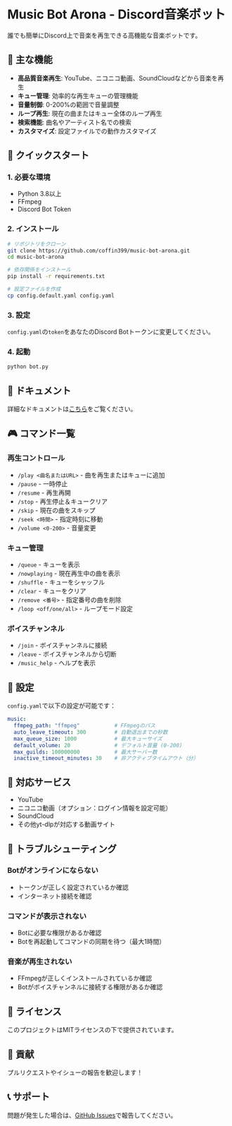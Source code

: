 # Music Bot Arona - Discord音楽ボット

誰でも簡単にDiscord上で音楽を再生できる高機能な音楽ボットです。

## 🎵 主な機能

- **高品質音楽再生**: YouTube、ニコニコ動画、SoundCloudなどから音楽を再生
- **キュー管理**: 効率的な再生キューの管理機能
- **音量制御**: 0-200%の範囲で音量調整
- **ループ再生**: 現在の曲またはキュー全体のループ再生
- **検索機能**: 曲名やアーティスト名での検索
- **カスタマイズ**: 設定ファイルでの動作カスタマイズ

## 🚀 クイックスタート

### 1. 必要な環境
- Python 3.8以上
- FFmpeg
- Discord Bot Token

### 2. インストール
```bash
# リポジトリをクローン
git clone https://github.com/coffin399/music-bot-arona.git
cd music-bot-arona

# 依存関係をインストール
pip install -r requirements.txt

# 設定ファイルを作成
cp config.default.yaml config.yaml
```

### 3. 設定
`config.yaml`の`token`をあなたのDiscord Botトークンに変更してください。

### 4. 起動
```bash
python bot.py
```

## 📖 ドキュメント

詳細なドキュメントは[こちら](https://coffin399.github.io/music-bot-arona/)をご覧ください。

## 🎮 コマンド一覧

### 再生コントロール
- `/play <曲名またはURL>` - 曲を再生またはキューに追加
- `/pause` - 一時停止
- `/resume` - 再生再開
- `/stop` - 再生停止＆キュークリア
- `/skip` - 現在の曲をスキップ
- `/seek <時間>` - 指定時刻に移動
- `/volume <0-200>` - 音量変更

### キュー管理
- `/queue` - キューを表示
- `/nowplaying` - 現在再生中の曲を表示
- `/shuffle` - キューをシャッフル
- `/clear` - キューをクリア
- `/remove <番号>` - 指定番号の曲を削除
- `/loop <off/one/all>` - ループモード設定

### ボイスチャンネル
- `/join` - ボイスチャンネルに接続
- `/leave` - ボイスチャンネルから切断
- `/music_help` - ヘルプを表示

## 🔧 設定

`config.yaml`で以下の設定が可能です：

```yaml
music:
  ffmpeg_path: "ffmpeg"           # FFmpegのパス
  auto_leave_timeout: 300         # 自動退出までの秒数
  max_queue_size: 1000            # 最大キューサイズ
  default_volume: 20              # デフォルト音量 (0-200)
  max_guilds: 100000000           # 最大サーバー数
  inactive_timeout_minutes: 30    # 非アクティブタイムアウト（分）
```

## 🎯 対応サービス

- YouTube
- ニコニコ動画（オプション：ログイン情報を設定可能）
- SoundCloud
- その他yt-dlpが対応する動画サイト

## 🐛 トラブルシューティング

### Botがオンラインにならない
- トークンが正しく設定されているか確認
- インターネット接続を確認

### コマンドが表示されない
- Botに必要な権限があるか確認
- Botを再起動してコマンドの同期を待つ（最大1時間）

### 音楽が再生されない
- FFmpegが正しくインストールされているか確認
- Botがボイスチャンネルに接続する権限があるか確認

## 📄 ライセンス

このプロジェクトはMITライセンスの下で提供されています。

## 🤝 貢献

プルリクエストやイシューの報告を歓迎します！

## 📞 サポート

問題が発生した場合は、[GitHub Issues](https://github.com/coffin399/music-bot-arona/issues)で報告してください。
